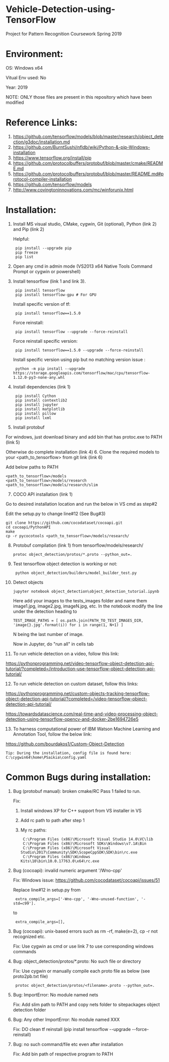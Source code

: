 # Vehicle-Detection-using-TensorFlow
Project for Pattern Recognition Coursework Spring 2019

# Environment:

OS: Windows x64

Vitual Env used: No

Year: 2019

NOTE: ONLY those files are present in this repository which have been modified

# Reference Links:
1. https://github.com/tensorflow/models/blob/master/research/object_detection/g3doc/installation.md
2. https://github.com/BurntSushi/nfldb/wiki/Python-&-pip-Windows-installation
3. https://www.tensorflow.org/install/pip
4. https://github.com/protocolbuffers/protobuf/blob/master/cmake/README.md
5. https://github.com/protocolbuffers/protobuf/blob/master/README.md#protocol-compiler-installation
6. https://github.com/tensorflow/models
7. http://www.covingtoninnovations.com/mc/winforunix.html

# Installation:
1. Install MS visual studio, CMake, cygwin, Git (optional), Python (link 2) and Pip (link 2)
     
     Helpful:   
        
        pip install --upgrade pip
        pip freeze
        pip list 
2. Open any cmd in admin mode (VS2013 x64 Native Tools Command Prompt or cygwin or powershell)
3. Install tensorflow (link 1 and link 3).
		
        pip install tensorflow
		pip install tensorflow-gpu # For GPU
   
   Install specific version of tf:
   
        pip install tensorflow==1.5.0
   
   Force reinstall:
   
        pip install tensorflow --upgrade --force-reinstall
   
   Force reinstall specific version:
   
        pip install tensorflow==1.5.0 --upgrade --force-reinstall
   
   Install specific version using pip but no matching version issue :
    
        python -m pip install --upgrade https://storage.googleapis.com/tensorflow/mac/cpu/tensorflow-1.12.0-py3-none-any.whl

4. Install dependencies (link 1)

		pip install Cython
		pip install contextlib2
		pip install jupyter
		pip install matplotlib
		pip install pillow
		pip install lxml
5. Install protobuf 
	
  For windows, just download binary and add bin that has protoc.exe to PATH (link 5)
	
  Otherwise do complete installation (link 4)
6. Clone the required models to your <path_to_tensorflow> from git link (link 6)
	
  Add below paths to PATH

    <path_to_tensorflow>/models
    <path_to_tensorflow>/models/research
    <path_to_tensorflow>/models/research/slim
7. COCO API installation (link 1) 
	
  Go to desired installation location and run the below in VS cmd as step#2
	
  Edit the setup.py to change line#12 (See Bug#3)

    git clone https://github.com/cocodataset/cocoapi.git
    cd cocoapi/PythonAPI
    make
    cp -r pycocotools <path_to_tensorflow>/models/research/ 
8. 	Protobuf compilation (link 1) from tensorflow/models/research/
	
        protoc object_detection/protos/*.proto --python_out=.
9. Test tensorflow object detection is working or not:
	
        python object_detection/builders/model_builder_test.py
10. Detect objects 
	
        jupyter notebook object_detection\object_detection_tutorial.ipynb
	
	Here add your images to the tests_images folder and name them image1.jpg, 
	image2.jpg, imageN.jpg, etc. In the notebook modify the line under the 
	detection heading to

		TEST_IMAGE_PATHS = [ os.path.join(PATH_TO_TEST_IMAGES_DIR, 'image{}.jpg'.format(i)) for i in range(1, N+1) ]
	
	N being the last number of image.
	
	Now in Jupyter, do "run all" in cells tab
	
11.	To run vehicle detection on a video, follow this link:
	
  https://pythonprogramming.net/video-tensorflow-object-detection-api-tutorial/?completed=/introduction-use-tensorflow-object-detection-api-tutorial/
	
12.	To run vehicle detection on custom dataset, follow this links:
	
  https://pythonprogramming.net/custom-objects-tracking-tensorflow-object-detection-api-tutorial/?completed=/video-tensorflow-object-detection-api-tutorial/
	
  https://towardsdatascience.com/real-time-and-video-processing-object-detection-using-tensorflow-opencv-and-docker-2be1694726e5
	
13. To harness computational power of IBM Watson Machine Learning and Annotation Tool, follow the below link:
	
  https://github.com/bourdakos1/Custom-Object-Detection
	 
	Tip: During the installation, config file is found here: C:\cygwin64\home\PSaikia\config.yaml

# Common Bugs during installation:
1. Bug (protobuf manual): broken cmake/RC Pass 1 failed to run.
   
   Fix: 
    1. Install windows XP for C++ support from VS installer in VS
    2. Add rc path to path after step 1 
    3. My rc paths: 
			
            C:\Program Files (x86)\Microsoft Visual Studio 14.0\VC\lib
            C:\Program Files (x86)\Microsoft SDKs\Windows\v7.1A\Bin
            C:\Program Files (x86)\Microsoft Visual Studio\2017\Community\SDK\ScopeCppSDK\SDK\bin\rc.exe
            C:\Program Files (x86)\Windows Kits\10\bin\10.0.17763.0\x64\rc.exe

2. Bug (cocoapi): invalid numeric argument '/Wno-cpp' 
   
   Fix: Windows issue: https://github.com/cocodataset/cocoapi/issues/51
   
   Replace line#12 in setup.py from
   
        extra_compile_args=['-Wno-cpp', '-Wno-unused-function', '-std=c99'].
   to
   
        extra_compile_args=[],

3. Bug (cocoapi): unix-based errors such as rm -rf, make(e=2), cp -r not recognized etc.
   
   Fix: Use cygwin as cmd or use link 7 to use corresponding windows commands

4. Bug: object_detection/protos/*.proto: No such file or directory
   
   Fix: Use cygwin or manually compile each proto file as below (see proto2pb.txt file)
   
        protoc object_detection/protos/<filename>.proto --python_out=.
  
5. Bug: ImportError: No module named nets
   
   Fix: Add slim path to PATH and copy nets folder to sitepackages object detection folder
   
6. Bug: Any other ImportError: No module named XXX
   
   Fix: DO clean tf reinstall (pip install tensorflow --upgrade --force-reinstall)
 
7. Bug: no such command/file etc even after installation
   
   Fix: Add bin path of respective program to PATH
